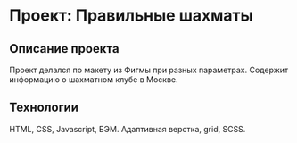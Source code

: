 # Проект: Правильные шахматы

## Описание проекта
Проект делался по макету из Фигмы при разных параметрах. Содержит информацию о шахматном клубе в Москве.

## Технологии
HTML, CSS, Javascript, БЭМ. Адаптивная верстка, grid, SCSS.

